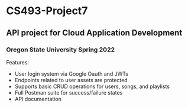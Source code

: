 # CS493-Project7
 
## API project for Cloud Application Development 
### Oregon State University Spring 2022

Features:

- User login system via Google Oauth and JWTs
- Endpoints related to user assets are protected
- Supports basic CRUD operations for users, songs, and playlists
- Full Postman suite for success/failure states
- API documentation
